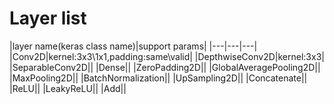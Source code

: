 # Layer list 

|layer name(keras class name)|support params|
|---|---|---|
|Conv2D|kernel:3x3\1x1,padding:same\valid|
|DepthwiseConv2D|kernel:3x3|
|SeparableConv2D||
|Dense||
|ZeroPadding2D||
|GlobalAveragePooling2D||
|MaxPooling2D||
|BatchNormalization||
|UpSampling2D||
|Concatenate||
|ReLU||
|LeakyReLU||
|Add||